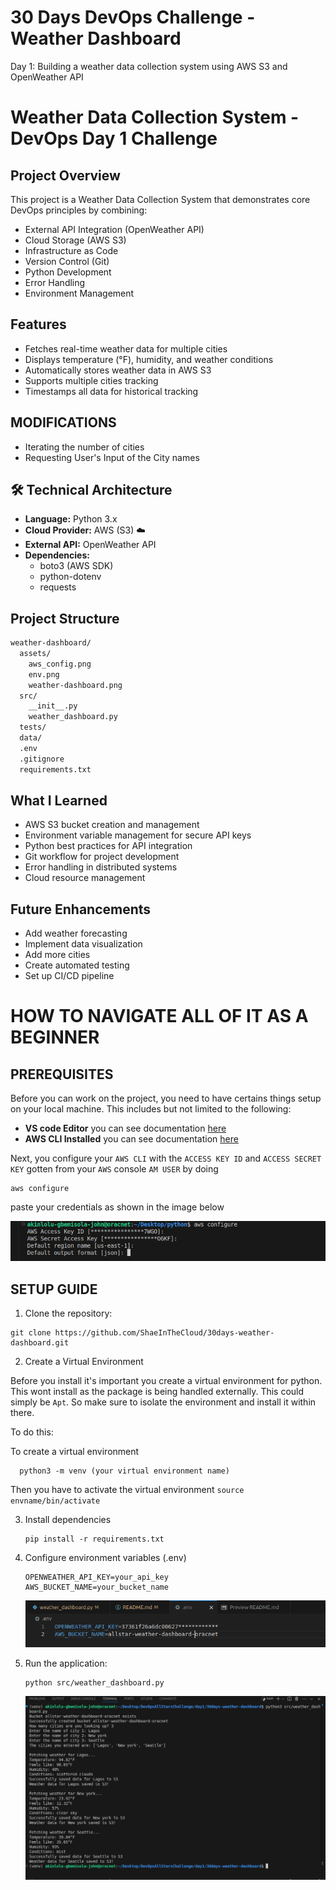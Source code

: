 # 30 Days DevOps Challenge - Weather Dashboard

Day 1: Building a weather data collection system using AWS S3 and OpenWeather API

# Weather Data Collection System - DevOps Day 1 Challenge

## Project Overview
This project is a Weather Data Collection System that demonstrates core DevOps principles by combining:
- External API Integration (OpenWeather API)
- Cloud Storage (AWS S3)
- Infrastructure as Code
- Version Control (Git)
- Python Development
- Error Handling
- Environment Management

## Features
- Fetches real-time weather data for multiple cities
- Displays temperature (°F), humidity, and weather conditions
- Automatically stores weather data in AWS S3
- Supports multiple cities tracking
- Timestamps all data for historical tracking

## MODIFICATIONS 
  - Iterating the number of cities
  - Requesting User's Input of the City names

## 🛠️ Technical Architecture
- **Language:** Python 3.x 
- **Cloud Provider:** AWS (S3) ☁️
- **External API:** OpenWeather API
- **Dependencies:** 
  - boto3 (AWS SDK)
  - python-dotenv
  - requests

## Project Structure

```markdown
weather-dashboard/
  assets/
    aws_config.png
    env.png
    weather-dashboard.png
  src/
    __init__.py
    weather_dashboard.py
  tests/
  data/
  .env
  .gitignore
  requirements.txt
```

## What I Learned

  - AWS S3 bucket creation and management
  - Environment variable management for secure API keys
  - Python best practices for API integration
  - Git workflow for project development
  - Error handling in distributed systems
  - Cloud resource management

## Future Enhancements

  - Add weather forecasting
  - Implement data visualization
  - Add more cities
  - Create automated testing
  - Set up CI/CD pipeline

# HOW TO NAVIGATE ALL OF IT AS A BEGINNER
## PREREQUISITES

Before you can work on the project, you need to have certains things setup on your local machine. This includes but not limited to the following:
  - **VS code Editor** you can see documentation [here](https://code.visualstudio.com/download)
  - **AWS CLI Installed** you can see documentation [here](https://docs.aws.amazon.com/cli/latest/userguide/getting-started-install.html)

Next, you configure your `AWS CLI` with the `ACCESS KEY ID` and `ACCESS SECRET KEY` gotten from your `AWS` console `AM USER` by doing
 ```
 aws configure
 ```
paste your credentials as shown in the image below

![aws_config](./assets/aws_config.png)

## SETUP GUIDE

1. Clone the repository:
  ```
  git clone https://github.com/ShaeInTheCloud/30days-weather-dashboard.git
  ```

2. Create a Virtual Environment

  Before you install it's important you create a virtual environment for python. This wont install as the package is being handled externally. This could simply be `Apt`. So make sure to isolate the environment and install it within there.

  To do this:

  To create a virtual environment 

  ```
    python3 -m venv (your virtual environment name)
  ```

Then you have to activate the virtual environment 
    ```
    source envname/bin/activate
    ```

3. Install dependencies

   ```
   pip install -r requirements.txt
   ```

4. Configure environment variables (.env)

   ```
   OPENWEATHER_API_KEY=your_api_key
   AWS_BUCKET_NAME=your_bucket_name
   ```

    ![env](./assets/env.png)

6. Run the application:

   ``` 
   python src/weather_dashboard.py
   ```

   ![weather-dashboard](./assets/weather-dashboard.png)

